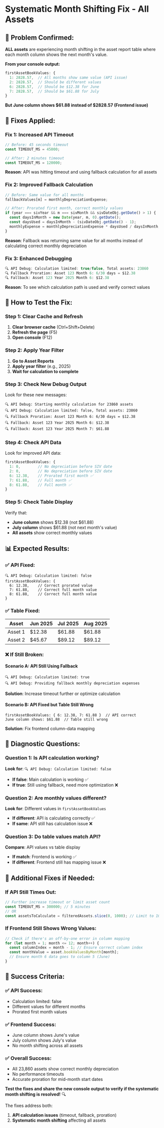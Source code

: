 # Systematic Month Shifting Fix - All Assets

## 🚨 **Problem Confirmed:**
**ALL assets** are experiencing month shifting in the asset report table where each month column shows the next month's value.

**From your console output:**
```javascript
firstAssetBookValues: {
  1: 2828.57,  // All months show same value (API issue)
  2: 2828.57,  // Should be different values
  6: 2828.57,  // Should be $12.38 for June
  7: 2828.57,  // Should be $61.88 for July
}
```
**But June column shows $61.88 instead of $2828.57 (Frontend issue)**

## 🔧 **Fixes Applied:**

### **Fix 1: Increased API Timeout**
```javascript
// Before: 45 seconds timeout
const TIMEOUT_MS = 45000;

// After: 2 minutes timeout  
const TIMEOUT_MS = 120000;
```
**Reason**: API was hitting timeout and using fallback calculation for all assets

### **Fix 2: Improved Fallback Calculation**
```javascript
// Before: Same value for all months
fallbackValues[m] = monthlyDepreciationExpense;

// After: Prorated first month, correct monthly values
if (year === sivYear && m === sivMonth && sivDateObj.getDate() > 1) {
  const daysInMonth = new Date(year, m, 0).getDate();
  const daysUsed = daysInMonth - (sivDateObj.getDate() - 1);
  monthlyExpense = monthlyDepreciationExpense * daysUsed / daysInMonth;
}
```
**Reason**: Fallback was returning same value for all months instead of calculating correct monthly depreciation

### **Fix 3: Enhanced Debugging**
```javascript
🔍 API Debug: Calculation limited: true/false, Total assets: 23860
🔍 Fallback Proration: Asset 123 Month 6: 6/30 days = $12.38
🔍 Fallback: Asset 123 Year 2025 Month 6: $12.38
```
**Reason**: To see which calculation path is used and verify correct values

## 🧪 **How to Test the Fix:**

### **Step 1: Clear Cache and Refresh**
1. **Clear browser cache** (Ctrl+Shift+Delete)
2. **Refresh the page** (F5)
3. **Open console** (F12)

### **Step 2: Apply Year Filter**
1. **Go to Asset Reports**
2. **Apply year filter** (e.g., 2025)
3. **Wait for calculation to complete**

### **Step 3: Check New Debug Output**
Look for these new messages:
```
🔍 API Debug: Starting monthly calculation for 23860 assets
🔍 API Debug: Calculation limited: false, Total assets: 23860
🔍 Fallback Proration: Asset 123 Month 6: 6/30 days = $12.38
🔍 Fallback: Asset 123 Year 2025 Month 6: $12.38
🔍 Fallback: Asset 123 Year 2025 Month 7: $61.88
```

### **Step 4: Check API Data**
Look for improved API data:
```javascript
firstAssetBookValues: {
  1: 0,        // No depreciation before SIV date
  2: 0,        // No depreciation before SIV date  
  6: 12.38,    // Prorated first month ✅
  7: 61.88,    // Full month ✅
  8: 61.88,    // Full month ✅
}
```

### **Step 5: Check Table Display**
Verify that:
- **June column** shows $12.38 (not $61.88)
- **July column** shows $61.88 (not next month's value)
- **All assets** show correct monthly values

## 📊 **Expected Results:**

### **✅ API Fixed:**
```
🔍 API Debug: Calculation limited: false
firstAssetBookValues: {
  6: 12.38,    // Correct prorated value
  7: 61.88,    // Correct full month value
  8: 61.88,    // Correct full month value
}
```

### **✅ Table Fixed:**
| Asset | Jun 2025 | Jul 2025 | Aug 2025 |
|-------|----------|----------|----------|
| Asset 1 | $12.38 | $61.88 | $61.88 |
| Asset 2 | $45.67 | $89.12 | $89.12 |

### **❌ If Still Broken:**

#### **Scenario A: API Still Using Fallback**
```
🔍 API Debug: Calculation limited: true
🔍 API Debug: Providing fallback monthly depreciation expenses
```
**Solution**: Increase timeout further or optimize calculation

#### **Scenario B: API Fixed but Table Still Wrong**
```
firstAssetBookValues: { 6: 12.38, 7: 61.88 }  // API correct
June column shows: $61.88  // Table still wrong
```
**Solution**: Fix frontend column-data mapping

## 🎯 **Diagnostic Questions:**

### **Question 1: Is API calculation working?**
**Look for**: `🔍 API Debug: Calculation limited: false`
- **If false**: Main calculation is working ✅
- **If true**: Still using fallback, need more optimization ❌

### **Question 2: Are monthly values different?**
**Look for**: Different values in `firstAssetBookValues`
- **If different**: API is calculating correctly ✅  
- **If same**: API still has calculation issue ❌

### **Question 3: Do table values match API?**
**Compare**: API values vs table display
- **If match**: Frontend is working ✅
- **If different**: Frontend still has mapping issue ❌

## 🔧 **Additional Fixes if Needed:**

### **If API Still Times Out:**
```javascript
// Further increase timeout or limit asset count
const TIMEOUT_MS = 300000; // 5 minutes
// OR
const assetsToCalculate = filteredAssets.slice(0, 1000); // Limit to 1000 assets
```

### **If Frontend Still Shows Wrong Values:**
```javascript
// Check if there's an off-by-one error in column mapping
for (let month = 1; month <= 12; month++) {
  const columnIndex = month - 1; // Ensure correct column index
  const monthValue = asset.bookValuesByMonth[month];
  // Ensure month 6 data goes to column 5 (June)
}
```

## 🎯 **Success Criteria:**

### **✅ API Success:**
- Calculation limited: false
- Different values for different months
- Prorated first month values

### **✅ Frontend Success:**
- June column shows June's value
- July column shows July's value
- No month shifting across all assets

### **✅ Overall Success:**
- All 23,860 assets show correct monthly depreciation
- No performance timeouts
- Accurate proration for mid-month start dates

**Test the fixes and share the new console output to verify if the systematic month shifting is resolved!** 🔍

The fixes address both:
1. **API calculation issues** (timeout, fallback, proration)
2. **Systematic month shifting** affecting all assets
